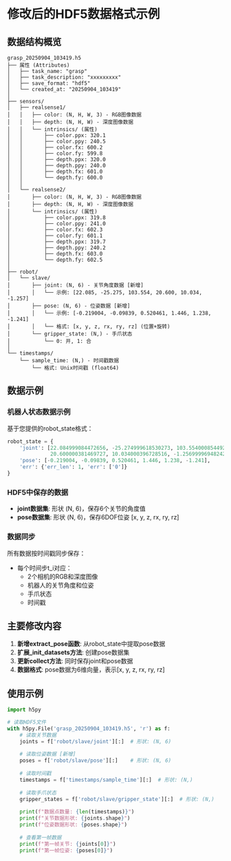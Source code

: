 # 修改后的HDF5数据格式示例

## 数据结构概览

```
grasp_20250904_103419.h5
├── 属性 (Attributes)
│   ├── task_name: "grasp"
│   ├── task_description: "xxxxxxxxx"
│   ├── save_format: "hdf5"
│   └── created_at: "20250904_103419"
│
├── sensors/
│   ├── realsense1/
│   │   ├── color: (N, H, W, 3) - RGB图像数据
│   │   ├── depth: (N, H, W) - 深度图像数据
│   │   └── intrinsics/ (属性)
│   │       ├── color.ppx: 320.1
│   │       ├── color.ppy: 240.5
│   │       ├── color.fx: 600.2
│   │       ├── color.fy: 599.8
│   │       ├── depth.ppx: 320.0
│   │       ├── depth.ppy: 240.0
│   │       ├── depth.fx: 601.0
│   │       └── depth.fy: 600.0
│   │
│   └── realsense2/
│       ├── color: (N, H, W, 3) - RGB图像数据
│       ├── depth: (N, H, W) - 深度图像数据
│       └── intrinsics/ (属性)
│           ├── color.ppx: 319.8
│           ├── color.ppy: 241.0
│           ├── color.fx: 602.3
│           ├── color.fy: 601.1
│           ├── depth.ppx: 319.7
│           ├── depth.ppy: 240.2
│           ├── depth.fx: 603.0
│           └── depth.fy: 602.5
│
├── robot/
│   └── slave/
│       ├── joint: (N, 6) - 关节角度数据 [新增]
│       │   └── 示例: [22.085, -25.275, 103.554, 20.600, 10.034, -1.257]
│       ├── pose: (N, 6) - 位姿数据 [新增]
│       │   └── 示例: [-0.219004, -0.09839, 0.520461, 1.446, 1.238, -1.241]
│       │   └── 格式: [x, y, z, rx, ry, rz] (位置+旋转)
│       └── gripper_state: (N,) - 手爪状态
│           └── 0: 开, 1: 合
│
└── timestamps/
    └── sample_time: (N,) - 时间戳数据
        └── 格式: Unix时间戳 (float64)
```

## 数据示例

### 机器人状态数据示例
基于您提供的robot_state格式：
```python
robot_state = {
    'joint': [22.084999084472656, -25.274999618530273, 103.55400085449219, 
              20.600000381469727, 10.034000396728516, -1.2569999694824219],
    'pose': [-0.219004, -0.09839, 0.520461, 1.446, 1.238, -1.241],
    'err': {'err_len': 1, 'err': ['0']}
}
```

### HDF5中保存的数据
- **joint数据集**: 形状 (N, 6)，保存6个关节的角度值
- **pose数据集**: 形状 (N, 6)，保存6DOF位姿 [x, y, z, rx, ry, rz]

### 数据同步
所有数据按时间戳同步保存：
- 每个时间步t_i对应：
  - 2个相机的RGB和深度图像
  - 机器人的关节角度和位姿
  - 手爪状态
  - 时间戳

## 主要修改内容

1. **新增extract_pose函数**: 从robot_state中提取pose数据
2. **扩展_init_datasets方法**: 创建pose数据集
3. **更新collect方法**: 同时保存joint和pose数据
4. **数据格式**: pose数据为6维向量，表示[x, y, z, rx, ry, rz]

## 使用示例

```python
import h5py

# 读取HDF5文件
with h5py.File('grasp_20250904_103419.h5', 'r') as f:
    # 读取关节数据
    joints = f['robot/slave/joint'][:]  # 形状: (N, 6)
    
    # 读取位姿数据 [新增]
    poses = f['robot/slave/pose'][:]    # 形状: (N, 6)
    
    # 读取时间戳
    timestamps = f['timestamps/sample_time'][:]  # 形状: (N,)
    
    # 读取手爪状态
    gripper_states = f['robot/slave/gripper_state'][:]  # 形状: (N,)
    
    print(f"数据点数量: {len(timestamps)}")
    print(f"关节数据形状: {joints.shape}")
    print(f"位姿数据形状: {poses.shape}")
    
    # 查看第一帧数据
    print(f"第一帧关节: {joints[0]}")
    print(f"第一帧位姿: {poses[0]}")
```
